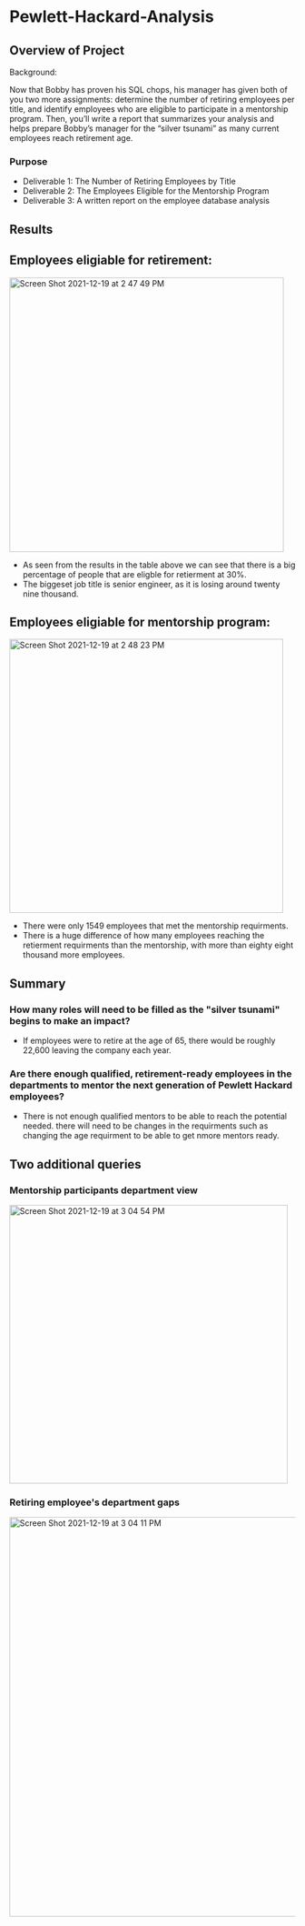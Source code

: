 # Pewlett-Hackard-Analysis


## Overview of Project
Background: 

Now that Bobby has proven his SQL chops, his manager has given both of you two more assignments: determine the number of retiring employees per title, and identify employees who are eligible to participate in a mentorship program. Then, you’ll write a report that summarizes your analysis and helps prepare Bobby’s manager for the “silver tsunami” as many current employees reach retirement age.

### Purpose

- Deliverable 1: The Number of Retiring Employees by Title
- Deliverable 2: The Employees Eligible for the Mentorship Program
- Deliverable 3: A written report on the employee database analysis 


## Results

## Employees eligiable for retirement:


<img width="483" alt="Screen Shot 2021-12-19 at 2 47 49 PM" src="https://user-images.githubusercontent.com/93894964/146690337-ffe156df-3904-4612-97c6-491f0bc3c6ba.png">

- As seen from the results in the table above we can see that there is a big percentage of people that are eligble for retierment at 30%. 
- The biggeset job title is senior engineer, as it is losing around twenty nine thousand. 

## Employees eligiable for mentorship program:



<img width="482" alt="Screen Shot 2021-12-19 at 2 48 23 PM" src="https://user-images.githubusercontent.com/93894964/146690348-09b18303-a1f9-4cdb-996e-7724effedcdf.png">

- There were only 1549 employees that met the mentorship requirments.
- There is a huge difference of how many employees reaching the retierment requirments than the mentorship, with more than eighty eight thousand more employees. 




## Summary 

### How many roles will need to be filled as the "silver tsunami" begins to make an impact?


- If employees were to retire at the age of 65, there would be roughly 22,600  leaving the company each year.

### Are there enough qualified, retirement-ready employees in the departments to mentor the next generation of Pewlett Hackard employees?

- There is not enough qualified mentors to be able to reach the potential needed. there will need to be changes in the requirments such as changing the age requirment to be able to get nmore mentors ready. 

## Two additional queries

### Mentorship participants department view

<img width="490" alt="Screen Shot 2021-12-19 at 3 04 54 PM" src="https://user-images.githubusercontent.com/93894964/146690730-546e27df-6f34-40d1-b5d6-280b82270b3d.png">


### Retiring employee's department gaps

<img width="703" alt="Screen Shot 2021-12-19 at 3 04 11 PM" src="https://user-images.githubusercontent.com/93894964/146690739-863a8511-bdf3-4ca3-8612-aa49e8a79338.png">



